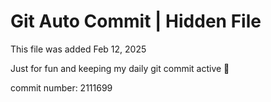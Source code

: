 # Git Auto Commit | Hidden File

This file was added Feb 12, 2025

Just for fun and keeping my daily git commit active 🤪

commit number: 2111699
